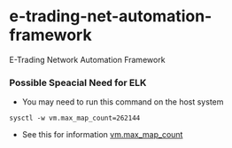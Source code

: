# e-trading-net-automation-framework
E-Trading Network Automation Framework

### Possible Speacial Need for ELK

* You may need to run this command on the host system

```text
sysctl -w vm.max_map_count=262144
```

* See this for information [vm.max_map_count](https://www.elastic.co/guide/en/elasticsearch/reference/5.0/vm-max-map-count.html#vm-max-map-count)

